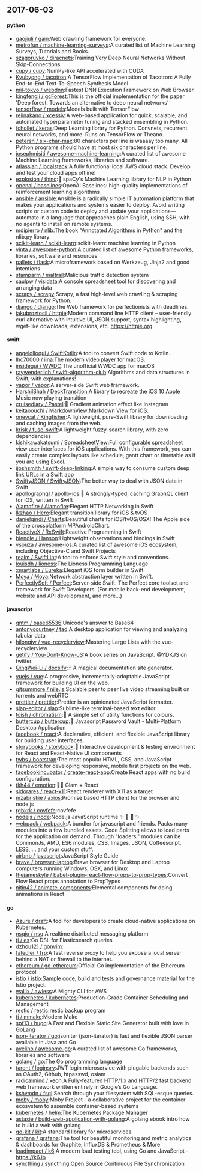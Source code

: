 ## 2017-06-03

#### python
* [gaojiuli / gain](https://github.com/gaojiuli/gain):Web crawling framework for everyone.
* [metrofun / machine-learning-surveys](https://github.com/metrofun/machine-learning-surveys):A curated list of Machine Learning Surveys, Tutorials and Books.
* [szagoruyko / diracnets](https://github.com/szagoruyko/diracnets):Training Very Deep Neural Networks Without Skip-Connections
* [cupy / cupy](https://github.com/cupy/cupy):NumPy-like API accelerated with CUDA
* [Kyubyong / tacotron](https://github.com/Kyubyong/tacotron):A TensorFlow Implementation of Tacotron: A Fully End-to-End Text-To-Speech Synthesis Model
* [mil-tokyo / webdnn](https://github.com/mil-tokyo/webdnn):Fastest DNN Execution Framework on Web Browser
* [kingfengji / gcForest](https://github.com/kingfengji/gcForest):This is the official implementation for the paper 'Deep forest: Towards an alternative to deep neural networks'
* [tensorflow / models](https://github.com/tensorflow/models):Models built with TensorFlow
* [reiinakano / xcessiv](https://github.com/reiinakano/xcessiv):A web-based application for quick, scalable, and automated hyperparameter tuning and stacked ensembling in Python.
* [fchollet / keras](https://github.com/fchollet/keras):Deep Learning library for Python. Convnets, recurrent neural networks, and more. Runs on TensorFlow or Theano.
* [petersn / six-char-max](https://github.com/petersn/six-char-max):80 characters per line is waaaay too many. All Python programs should have at most six characters per line.
* [josephmisiti / awesome-machine-learning](https://github.com/josephmisiti/awesome-machine-learning):A curated list of awesome Machine Learning frameworks, libraries and software.
* [atlassian / localstack](https://github.com/atlassian/localstack):A fully functional local AWS cloud stack. Develop and test your cloud apps offline!
* [explosion / thinc](https://github.com/explosion/thinc):🔮 spaCy's Machine Learning library for NLP in Python
* [openai / baselines](https://github.com/openai/baselines):OpenAI Baselines: high-quality implementations of reinforcement learning algorithms
* [ansible / ansible](https://github.com/ansible/ansible):Ansible is a radically simple IT automation platform that makes your applications and systems easier to deploy. Avoid writing scripts or custom code to deploy and update your applications— automate in a language that approaches plain English, using SSH, with no agents to install on remote systems.
* [mdipierro / nlib](https://github.com/mdipierro/nlib):The book "Annotated Algorithms in Python" and the nlib.py library
* [scikit-learn / scikit-learn](https://github.com/scikit-learn/scikit-learn):scikit-learn: machine learning in Python
* [vinta / awesome-python](https://github.com/vinta/awesome-python):A curated list of awesome Python frameworks, libraries, software and resources
* [pallets / flask](https://github.com/pallets/flask):A microframework based on Werkzeug, Jinja2 and good intentions
* [stamparm / maltrail](https://github.com/stamparm/maltrail):Malicious traffic detection system
* [saulpw / visidata](https://github.com/saulpw/visidata):A console spreadsheet tool for discovering and arranging data
* [scrapy / scrapy](https://github.com/scrapy/scrapy):Scrapy, a fast high-level web crawling & scraping framework for Python.
* [django / django](https://github.com/django/django):The Web framework for perfectionists with deadlines.
* [jakubroztocil / httpie](https://github.com/jakubroztocil/httpie):Modern command line HTTP client – user-friendly curl alternative with intuitive UI, JSON support, syntax highlighting, wget-like downloads, extensions, etc. https://httpie.org

#### swift
* [angelolloqui / SwiftKotlin](https://github.com/angelolloqui/SwiftKotlin):A tool to convert Swift code to Kotlin.
* [lhc70000 / iina](https://github.com/lhc70000/iina):The modern video player for macOS.
* [insidegui / WWDC](https://github.com/insidegui/WWDC):The unofficial WWDC app for macOS
* [raywenderlich / swift-algorithm-club](https://github.com/raywenderlich/swift-algorithm-club):Algorithms and data structures in Swift, with explanations!
* [vapor / vapor](https://github.com/vapor/vapor):A server-side Swift web framework.
* [HarshilShah / DeckTransition](https://github.com/HarshilShah/DeckTransition):A library to recreate the iOS 10 Apple Music now playing transition
* [cruisediary / Pastel](https://github.com/cruisediary/Pastel):🎨 Gradient animation effect like Instagram
* [keitaoouchi / MarkdownView](https://github.com/keitaoouchi/MarkdownView):Markdown View for iOS.
* [onevcat / Kingfisher](https://github.com/onevcat/Kingfisher):A lightweight, pure-Swift library for downloading and caching images from the web.
* [krisk / fuse-swift](https://github.com/krisk/fuse-swift):A lightweight fuzzy-search library, with zero dependencies
* [kishikawakatsumi / SpreadsheetView](https://github.com/kishikawakatsumi/SpreadsheetView):Full configurable spreadsheet view user interfaces for iOS applications. With this framework, you can easily create complex layouts like schedule, gantt chart or timetable as if you are using Excel.
* [ijoshsmith / swift-deep-linking](https://github.com/ijoshsmith/swift-deep-linking):A simple way to consume custom deep link URLs in a Swift app
* [SwiftyJSON / SwiftyJSON](https://github.com/SwiftyJSON/SwiftyJSON):The better way to deal with JSON data in Swift
* [apollographql / apollo-ios](https://github.com/apollographql/apollo-ios):📱 A strongly-typed, caching GraphQL client for iOS, written in Swift
* [Alamofire / Alamofire](https://github.com/Alamofire/Alamofire):Elegant HTTP Networking in Swift
* [lkzhao / Hero](https://github.com/lkzhao/Hero):Elegant transition library for iOS & tvOS
* [danielgindi / Charts](https://github.com/danielgindi/Charts):Beautiful charts for iOS/tvOS/OSX! The Apple side of the crossplatform MPAndroidChart.
* [ReactiveX / RxSwift](https://github.com/ReactiveX/RxSwift):Reactive Programming in Swift
* [blendle / Hanson](https://github.com/blendle/Hanson):Lightweight observations and bindings in Swift
* [vsouza / awesome-ios](https://github.com/vsouza/awesome-ios):A curated list of awesome iOS ecosystem, including Objective-C and Swift Projects
* [realm / SwiftLint](https://github.com/realm/SwiftLint):A tool to enforce Swift style and conventions.
* [louisdh / lioness](https://github.com/louisdh/lioness):The Lioness Programming Language
* [xmartlabs / Eureka](https://github.com/xmartlabs/Eureka):Elegant iOS form builder in Swift
* [Moya / Moya](https://github.com/Moya/Moya):Network abstraction layer written in Swift.
* [PerfectlySoft / Perfect](https://github.com/PerfectlySoft/Perfect):Server-side Swift. The Perfect core toolset and framework for Swift Developers. (For mobile back-end development, website and API development, and more…)

#### javascript
* [qntm / base65536](https://github.com/qntm/base65536):Unicode's answer to Base64
* [antonycourtney / tad](https://github.com/antonycourtney/tad):A desktop application for viewing and analyzing tabular data
* [hilongjw / vue-recyclerview](https://github.com/hilongjw/vue-recyclerview):Mastering Large Lists with the vue-recyclerview
* [getify / You-Dont-Know-JS](https://github.com/getify/You-Dont-Know-JS):A book series on JavaScript. @YDKJS on twitter.
* [QingWei-Li / docsify](https://github.com/QingWei-Li/docsify):🃏 A magical documentation site generator.
* [vuejs / vue](https://github.com/vuejs/vue):A progressive, incrementally-adoptable JavaScript framework for building UI on the web.
* [gitsummore / nile.js](https://github.com/gitsummore/nile.js):Scalable peer to peer live video streaming built on torrents and webRTC
* [prettier / prettier](https://github.com/prettier/prettier):Prettier is an opinionated JavaScript formatter.
* [slap-editor / slap](https://github.com/slap-editor/slap):Sublime-like terminal-based text editor
* [toish / chromatism](https://github.com/toish/chromatism):🌈 A simple set of utility functions for colours.
* [buttercup / buttercup](https://github.com/buttercup/buttercup):🔑 Javascript Password Vault - Multi-Platform Desktop Application
* [facebook / react](https://github.com/facebook/react):A declarative, efficient, and flexible JavaScript library for building user interfaces.
* [storybooks / storybook](https://github.com/storybooks/storybook):📓 Interactive development & testing environment for React and React-Native UI components
* [twbs / bootstrap](https://github.com/twbs/bootstrap):The most popular HTML, CSS, and JavaScript framework for developing responsive, mobile first projects on the web.
* [facebookincubator / create-react-app](https://github.com/facebookincubator/create-react-app):Create React apps with no build configuration.
* [tkh44 / emotion](https://github.com/tkh44/emotion):👩‍🎤 Glam + React
* [sidorares / react-x11](https://github.com/sidorares/react-x11):React renderer with X11 as a target
* [mzabriskie / axios](https://github.com/mzabriskie/axios):Promise based HTTP client for the browser and node.js
* [rgbkrk / covfefe](https://github.com/rgbkrk/covfefe):covfefe
* [nodejs / node](https://github.com/nodejs/node):Node.js JavaScript runtime ✨ 🐢 🚀 ✨
* [webpack / webpack](https://github.com/webpack/webpack):A bundler for javascript and friends. Packs many modules into a few bundled assets. Code Splitting allows to load parts for the application on demand. Through "loaders," modules can be CommonJs, AMD, ES6 modules, CSS, Images, JSON, Coffeescript, LESS, ... and your custom stuff.
* [airbnb / javascript](https://github.com/airbnb/javascript):JavaScript Style Guide
* [brave / browser-laptop](https://github.com/brave/browser-laptop):Brave browser for Desktop and Laptop computers running Windows, OSX, and Linux
* [thejameskyle / babel-plugin-react-flow-props-to-prop-types](https://github.com/thejameskyle/babel-plugin-react-flow-props-to-prop-types):Convert Flow React props annotation to PropTypes
* [nitin42 / animate-components](https://github.com/nitin42/animate-components):Elemental components for doing animations in React

#### go
* [Azure / draft](https://github.com/Azure/draft):A tool for developers to create cloud-native applications on Kubernetes.
* [nsqio / nsq](https://github.com/nsqio/nsq):A realtime distributed messaging platform
* [tj / es](https://github.com/tj/es):Go DSL for Elasticsearch queries
* [dzhou121 / gonvim](https://github.com/dzhou121/gonvim):
* [fatedier / frp](https://github.com/fatedier/frp):A fast reverse proxy to help you expose a local server behind a NAT or firewall to the internet.
* [ethereum / go-ethereum](https://github.com/ethereum/go-ethereum):Official Go implementation of the Ethereum protocol
* [istio / istio](https://github.com/istio/istio):Sample code, build and tests and governance material for the Istio project.
* [wallix / awless](https://github.com/wallix/awless):A Mighty CLI for AWS
* [kubernetes / kubernetes](https://github.com/kubernetes/kubernetes):Production-Grade Container Scheduling and Management
* [restic / restic](https://github.com/restic/restic):restic backup program
* [tj / mmake](https://github.com/tj/mmake):Modern Make
* [spf13 / hugo](https://github.com/spf13/hugo):A Fast and Flexible Static Site Generator built with love in GoLang
* [json-iterator / go](https://github.com/json-iterator/go):jsoniter (json-iterator) is fast and flexible JSON parser available in Java and Go
* [avelino / awesome-go](https://github.com/avelino/awesome-go):A curated list of awesome Go frameworks, libraries and software
* [golang / go](https://github.com/golang/go):The Go programming language
* [tarent / loginsrv](https://github.com/tarent/loginsrv):JWT login microservice with plugable backends such as OAuth2, Github, htpasswd, osiam
* [radicalmind / xeon](https://github.com/radicalmind/xeon):A Fully-featured HTTP/1.x and HTTP/2 fast backend web framework written entirely in Google’s Go Language.
* [kshvmdn / fsql](https://github.com/kshvmdn/fsql):Search through your filesystem with SQL-esque queries.
* [moby / moby](https://github.com/moby/moby):Moby Project - a collaborative project for the container ecosystem to assemble container-based systems
* [kubernetes / helm](https://github.com/kubernetes/helm):The Kubernetes Package Manager
* [astaxie / build-web-application-with-golang](https://github.com/astaxie/build-web-application-with-golang):A golang ebook intro how to build a web with golang
* [go-kit / kit](https://github.com/go-kit/kit):A standard library for microservices.
* [grafana / grafana](https://github.com/grafana/grafana):The tool for beautiful monitoring and metric analytics & dashboards for Graphite, InfluxDB & Prometheus & More
* [loadimpact / k6](https://github.com/loadimpact/k6):A modern load testing tool, using Go and JavaScript - https://k6.io
* [syncthing / syncthing](https://github.com/syncthing/syncthing):Open Source Continuous File Synchronization
